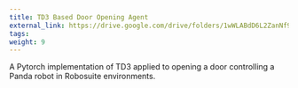 ```yaml
---
title: TD3 Based Door Opening Agent
external_link: https://drive.google.com/drive/folders/1wWLABdD6L2ZanNf9owkOiDKWn6KCdfWc
tags:
weight: 9
---
```

A Pytorch implementation of TD3 applied to opening a door controlling a Panda robot in Robosuite environments.

<!--more-->
